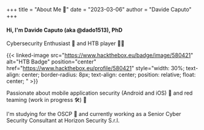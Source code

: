 +++
title = "About Me 👋"
date = "2023-03-06"
author = "Davide Caputo"
+++


#### Hi, I'm Davide Caputo (aka @dado1513), PhD

Cybersecurity Enthusiast 🤩 and HTB player 👨‍💻



{{< linked-image 
    src="https://www.hackthebox.eu/badge/image/580421" 
    alt="HTB Badge"  position="center"
    href="https://www.hackthebox.eu/profile/580421" 
    style="width: 30%; text-align: center; border-radius: 8px; text-align: center; position: relative; float: center; "  >}}

Passionate about mobile application security (Android and iOS) 📱 and red teaming (work in progress 🛠) 🔴

I'm studying for the OSCP 🎒 and currently working as a Senior Cyber Security Consultant at Horizon Security S.r.l.

